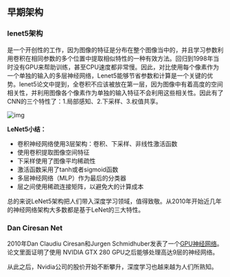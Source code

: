 ## 早期架构

### lenet5架构

是一个开创性的工作，因为图像的特征是分布在整个图像当中的，并且学习参数利用卷积在相同参数的多个位置中提取相似特性的一种有效方法。回归到1998年当时没有GPU来帮助训练，甚至CPU速度都非常慢。因此，对比使用每个像素作为一个单独的输入的多层神经网络，Lenet5能够节省参数和计算是一个关键的优势。lenet5论文中提到，全卷积不应该被放在第一层，因为图像中有着高度的空间相关性，并利用图像各个像素作为单独的输入特征不会利用这些相关性。因此有了CNN的三个特性了：1.局部感知、2.下采样、3.权值共享。

![img](https://chenzomi12.github.io/2016/12/13/CNN-Architectures/lenet5.jpg)

**LeNet5小结：**

* 卷积神经网络使用3层架构：卷积、下采样、非线性激活函数
* 使用卷积提取图像空间特征
* 下采样使用了图像平均稀疏性
* 激活函数采用了tanh或者sigmoid函数
* 多层神经网络（MLP）作为最后的分类器
* 层之间使用稀疏连接矩阵，以避免大的计算成本

总的来说LeNet5架构把人们带入深度学习领域，值得致敬。从2010年开始近几年的神经网络架构大多数都是基于LeNet的三大特性。

### Dan Ciresan Net

2010年Dan Claudiu Ciresan和Jurgen Schmidhuber发表了一个[GPU神经网络](http://arxiv.org/abs/1003.0358)。论文里面证明了使用 NVIDIA GTX 280 GPU之后能够处理高达9层的神经网络。

从此之后，Nvidia公司的股价开始不断攀升，深度学习也越来越为人们所熟知。